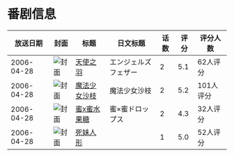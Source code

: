 # 番剧信息

|放送日期|封面|标题|日文标题|话数|评分|评分人数|
|---|---|---|---|---|---|---|
|2006-04-28|![封面](https://lain.bgm.tv/pic/cover/c/f3/00/18458_t1yRt.jpg)|[天使之羽](https://bangumi.tv/subject/18458)|エンジェルズフェザー|2|5.1|62人评分|
|2006-04-28|![封面](https://bangumi.tv/img/no_icon_subject.png)|[魔法少女沙枝](https://bangumi.tv/subject/65986)|魔法少女沙枝|2|5.2|101人评分|
|2006-04-28|![封面](https://lain.bgm.tv/pic/cover/c/91/9f/66308_E5wxP.jpg)|[蜜x蜜水果糖](https://bangumi.tv/subject/66308)|蜜×蜜ドロップス|2|4.3|32人评分|
|2006-04-28|![封面](https://bangumi.tv/img/no_icon_subject.png)|[死妹人形](https://bangumi.tv/subject/137753)||1|5.0|52人评分|
